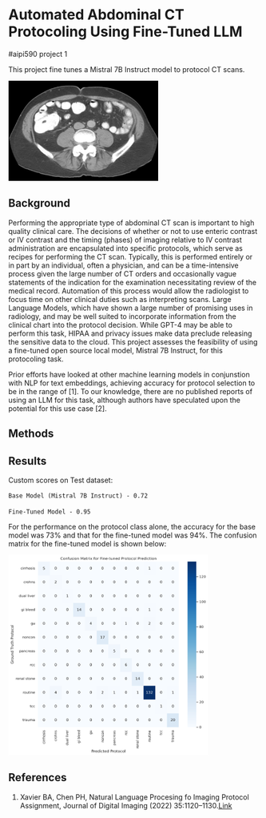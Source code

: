 # Automated Abdominal CT Protocoling Using Fine-Tuned LLM
#aipi590 project 1 

This project fine tunes a Mistral 7B Instruct model to protocol CT scans. 

<img src="assets/example_ct.jpg" width = "300" height = "200">

## Background
Performing the appropriate type of abdominal CT scan is important to high quality clinical care. The decisions of whether or not to use enteric contrast or IV contrast and the timing (phases) of imaging relative to IV contrast administration are encapsulated into specific protocols, which serve as recipes for performing the CT scan. Typically, this is performed entirely or in part by an individual, often a physician, and can be a time-intensive process given the large number of CT orders and occasionally vague statements of the indication for the examination necessitating review of the medical record. Automation of this process would allow the radiologist to focus time on other clinical duties such as interpreting scans. Large Language Models, which have shown a large number of promising uses in radiology, and may be well suited to incorporate information from the clinical chart into the protocol decision. While GPT-4 may be able to perform this task, HIPAA and privacy issues make data preclude releasing the sensitive data to the cloud. This project assesses the feasibility of using a fine-tuned open source local model, Mistral 7B Instruct, for this protocoling task.

Prior efforts have looked at other machine learning models in conjunstion with NLP for text embeddings, achieving accuracy for protocol selection to be in the range of  [1]. To our knowledge, there are no published reports of using an LLM for this task, although authors have speculated upon the potential for this use case [2]. 

## Methods



## Results

Custom scores on Test dataset:
```
Base Model (Mistral 7B Instruct) - 0.72 

Fine-Tuned Model - 0.95
```
For the performance on the protocol class alone, the accuracy for the base model was 73% and that for the fine-tuned model was 94%. The confusion matrix for the fine-tuned model is shown below:

<img src = "assets/confusion_matrix-2.png" width="400" height="400">


## References
1. Xavier BA, Chen PH, Natural Language Procesing fo Imaging Protocol Assignment, Journal of Digital Imaging (2022) 35:1120–1130.[Link](https://doi.org/10.1007/s10278-022-00633-8)
